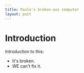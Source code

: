 ```yaml
---
title: Paulo's broken-ass computer
layout: post
---
```


# Introduction

Introduction to this:

* It's broken.
* WE can't fix it.
